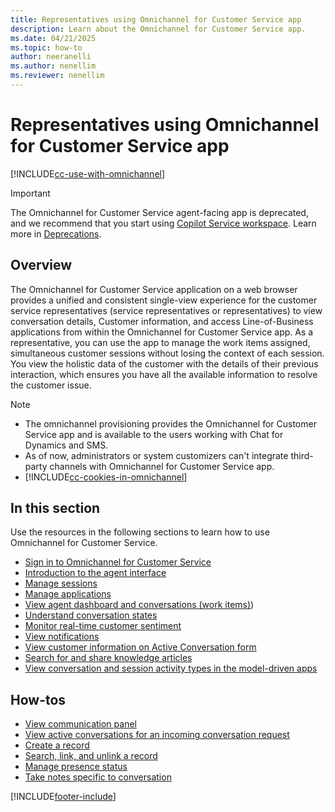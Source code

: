 ```yaml
---
title: Representatives using Omnichannel for Customer Service app
description: Learn about the Omnichannel for Customer Service app.
ms.date: 04/21/2025
ms.topic: how-to
author: neeranelli
ms.author: nenellim
ms.reviewer: nenellim
---
```


# Representatives using Omnichannel for Customer Service app

[!INCLUDE[cc-use-with-omnichannel](../../includes/cc-use-with-omnichannel.md)]

> [!IMPORTANT]
> The Omnichannel for Customer Service agent-facing app is deprecated, and we recommend that you start using [Copilot Service workspace](../implement/csw-overview.md). Learn more in [Deprecations](../implement/deprecations-customer-service.md#omnichannel-for-customer-service-agent-facing-app-is-deprecated-and-removed-as-of-june-2024).

## Overview

The Omnichannel for Customer Service application on a web browser provides a unified and consistent single-view experience for the customer service representatives (service representatives or representatives) to view conversation details, Customer information, and access Line-of-Business applications from within the Omnichannel for Customer Service app. 
As a representative, you can use the app to manage the work items assigned, simultaneous customer sessions without losing the context of each session. You view the holistic data of the customer with the details of their previous interaction, which ensures you have all the available information to resolve the customer issue.

> [!Note]
> - The omnichannel provisioning provides the Omnichannel for Customer Service app and is available to the users working with Chat for Dynamics and SMS.
> - As of now, administrators or system customizers can't integrate third-party channels with Omnichannel for Customer Service app.
> - [!INCLUDE[cc-cookies-in-omnichannel](../../includes/cc-cookies-in-omnichannel.md)]

## In this section

Use the resources in the following sections to learn how to use Omnichannel for Customer Service.

- [Sign in to Omnichannel for Customer Service](oc-sign-in-omnichannel.md)
- [Introduction to the agent interface](oc-introduction-agent-interface.md)
- [Manage sessions](oc-manage-sessions.md)
- [Manage applications](oc-manage-applications.md)
- [View agent dashboard and conversations (work items)](oc-agent-dashboard.md))
- [Understand conversation states](oc-conversation-state.md)
- [Monitor real-time customer sentiment](oc-monitor-real-time-customer-sentiment-sessions.md)
- [View notifications](oc-notifications.md)
- [View customer information on Active Conversation form](oc-customer-summary.md)
- [Search for and share knowledge articles](../oc-search-knowledge-articles.md)
- [View conversation and session activity types in the model-driven apps](oc-view-activity-types.md)

## How-tos

- [View communication panel](oc-conversation-control.md)
- [View active conversations for an incoming conversation request](oc-view-customer-summary-incoming-conversation-request.md)
- [Create a record](oc-create-record.md)
- [Search, link, and unlink a record](oc-search-link-unlink-record.md)
- [Manage presence status](oc-manage-presence-status.md)
- [Take notes specific to conversation](oc-take-notes.md)


[!INCLUDE[footer-include](../../includes/footer-banner.md)]
